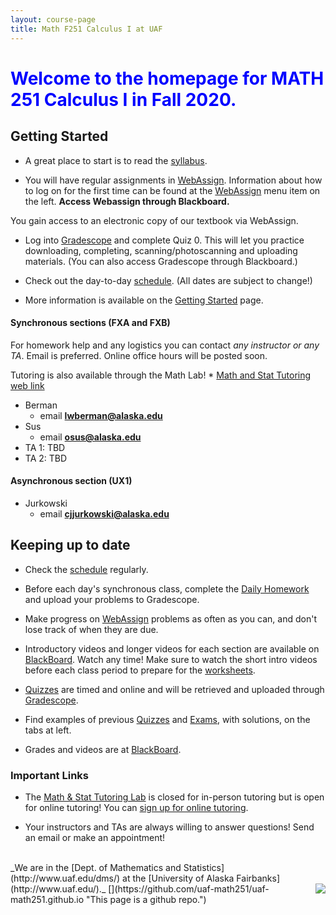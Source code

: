 ```yaml
---
layout: course-page
title: Math F251 Calculus I at UAF
---
```


<!-- # <span style="color:orange">WEBPAGE STILL UNDER CONSTRUCTION FOR Fall 2020</span>  -->

# <span style="color:blue">Welcome to the homepage for MATH 251 Calculus I in Fall 2020. </span> 

## Getting Started

* A great place to start is to read the [syllabus](assets/general/Fall2020/MATH251-Syllabus-F2020-generic.pdf).

* You will have regular assignments in [WebAssign](https://webassign.net/). Information about how to log on for the first time can be found at the [WebAssign](webassign) menu item on the left. **Access Webassign through Blackboard.**

You gain access to an electronic copy of our textbook via WebAssign.

* Log into [Gradescope](https://www.gradescope.com/courses/153557) and complete Quiz 0. This will let you practice downloading, completing, scanning/photoscanning and uploading materials. (You can also access Gradescope through Blackboard.)

* Check out the day-to-day [schedule](assets/general/Fall2020/MATH251-Schedule.pdf).  (All dates are subject to change!)

* More information is available on the [Getting Started](week1) page.

#### Synchronous sections (FXA and FXB)



<!--* See the [Week 1](week1) menu item to get started with the ALEKS PPL (placement, preparation, and learning) test.  You need to log in to ALEKS by Tuesday, January 14.  You will need to either complete 10 hours or 90% of your pie in ALEKS PPL's learning mode by the end of the day of Monday, January 20.

* Go to [youcanbook.me link](https://mathpretest.youcanbook.me) to choose a two-hour block for the proctored ALEKS PPL assessment (= Quiz 1) on Tuesday, January 21. 

* Check out the day-to-day [schedule](assets/general/Spring2020/M251-Spring-2020-Schedule.pdf).  (All dates are subject to change!)

<!--* See the [Week 1](week1) menu item to get started with the ALEKS PPL (placement, preparation, and learning) test.  You need to log in to ALEKS by Tuesday, January 14.  You will need to either complete 10 hours or 90% of your pie in ALEKS PPL's learning mode by the end of the day of Monday, January 20.

* Go to [youcanbook.me link](https://mathpretest.youcanbook.me) to choose a two-hour block for the proctored ALEKS PPL assessment (= Quiz 1) on Tuesday, January 21.  -->

For homework help and any logistics you can contact _any instructor or any TA_. Email is preferred. Online office hours will be posted soon.

Tutoring is also available through the Math Lab!
    * [Math and Stat Tutoring web link](https://fairbanks.go-redrock.com/)

* Berman 
    * email **lwberman@alaska.edu**
* Sus 
    * email **osus@alaska.edu**
* TA 1: TBD
* TA 2: TBD

#### Asynchronous section (UX1)

* Jurkowski 
    * email **cjjurkowski@alaska.edu**


## Keeping up to date

* Check the [schedule](assets/general/Fall2020/Math251-Schedule.pdf) regularly.

* Before each day's synchronous class, complete the [Daily Homework](writtenhomework) and upload your problems to Gradescope. 
<!--Do the problems on the next [Written Homework](writtenhomework).  (You will not turn in Written Homework, but it should be completed by the due dates shown on the [schedule](assets/general/Spring2020/M251-Spring-2020-Schedule-addendum.pdf).)  Solutions are at [BlackBoard](https://classes.alaska.edu). -->

* Make progress on [WebAssign](https://webassign.net/) problems as often as you can, and don't lose track of when they are due. 

* Introductory videos and longer videos for each section are available on [BlackBoard](https://classes.alaska.edu). Watch any time! Make sure to watch the short intro videos before each class period to prepare for the [worksheets](materials).

* [Quizzes](quizzes) are timed and online and will be retrieved and uploaded through [Gradescope](https://www.gradescope.com/courses/153557).  

* Find examples of previous [Quizzes](quizzes) and [Exams](exams), with solutions, on the tabs at left.

* Grades and videos are at [BlackBoard](https://classes.alaska.edu).

<!--### <span style="color:orange">CURRENT PLAN 3/25:</span>

> * The [Syllabus has been updated](assets/general/Spring2020/MATH251-Syllabus-S2020-addendum.pdf) with new information about how your grade will be calculated.  (The [original Syllabus is here](assets/general/Spring2020/MATH251-Syllabus-S2020-generic.pdf).)
>
> * An [updated schedule](assets/general/Spring2020/M251-Spring-2020-Schedule-addendum.pdf) has been posted.  (For reference only, the [original schedule is here](assets/general/Spring2020/M251-Spring-2020-Schedule.pdf).)
>
> *  In-person lectures will be replaced by online videos and guided activities.  Links to these videos are at [BlackBoard](https://classes.alaska.edu).  See the _Spring 2020 Videos_ tab at Blackboard, and please read the "best practices" notice first.  These video lectures will point-out which Written Homework problems you should do to check your understanding.  This content replaces (as much as we can) our in-person worksheets.
>
> * Additional materials, including videos, are available and organized by section.  See the _Fall 2017 Class Videos_ tab at [BlackBoard](https://classes.alaska.edu).  Worksheets and their solutions, for all upcoming sections, are at the [In-class materials from Fall 2019](inclass-stuff-fall-2019) page.
>
> * In-person recitations with Dakota are cancelled.
>
> * Instructors (Jill & Ed) and teaching assistant (Dakota) will have online office hours through Zoom or Google Hangouts (above).
>
> * [WebAssign](https://webassign.net/) due dates have been adjusted to match the updated schedule.  As usual, [WebAssign homework (WA)](https://webassign.net/) is due by 11PM on the due date.
>
> * [Written Homework (WRH)](writtenhomework) is no longer turned in for a grade.  However, any student who intends to pass this class must still work every problem by the due date.  See the completion dates on the updated schedule.
>
> * [Quizzes](quizzes) are now take-home.  Blank Quizzes will be posted on [BlackBoard](https://classes.alaska.edu) on Tuesday morning at 8 am (AK time).  They are due Wednesday by 5 pm (AK time), but we expect most students to complete them by the end of the day Tuesday.  No late quizzes will be accepted!  Students should scan or photograph or save their work as a PDF.  Quizzes will be corrected, but the grade will be assigned based on completion and effort.
>
> * These plans are necessarily tentative, in part because guidance from the UA administration is evolving.  We will update the information here as things become clear.
<br>
<br>

-->

<!-- NOTHING HERE IS LOST; IT IS ALL ON THE MENUS AT LEFT
### Getting Started

* A great place to start is to read the [syllabus](assets/general/Spring2020/MATH251-Syllabus-S2020-generic.pdf).

* Your first assignments will be in [WebAssign](https://webassign.net/). Information about how to log on for the first time and our course code can be found at the [WebAssign](webassign) menu item on the left. Note that you gain access to an electronic copy of our textbook via WebAssign.

* Check out the day-to-day [schedule](assets/general/Spring2020/M251-Spring-2020-Schedule.pdf).  (All dates are subject to change!)

* See the [Week 1](week1) menu item to get started with the ALEKS PPL (placement, preparation, and learning) test.  You need to log in to ALEKS by Tuesday, January 14.  You will need to either complete 10 hours or 90% of your pie in ALEKS PPL's learning mode by the end of the day of Monday, January 20.

* Go to [youcanbook.me link](https://mathpretest.youcanbook.me) to choose a two-hour block for the proctored ALEKS PPL assessment (= Quiz 1) on Tuesday, January 21. 
-->

<!-- 
#### <span style="color:orange">For sections F01 and F02, Midterm I is on Wednesday 12 February in Chapman 106 at 5-6pm _or_ 6-7pm.</span>  Make sure to come at one time or the other!
-->


### Important Links

* The [Math & Stat Tutoring Lab](https://www.uaf.edu/dms/mathlab/index.php) is closed for in-person tutoring but is open for online tutoring!  You can [sign up for online tutoring](https://fairbanks.go-redrock.com/).

* Your instructors and TAs are always willing to answer questions! Send an email or make an appointment!

<!--* Individual instructor/section links:

	- [Jill Faudree](http://jrfaudree.github.io/) [(office hours)](https://docs.google.com/spreadsheets/d/1TXAjjZWM5vW_S0Cgorh7QCaaLZzGPvLqiMrqBrfONx8/edit?usp=sharing), section F01 (CRN 34485): [resources for F01](http://jrfaudree.github.io/M251S20/M251S20_home.html)
	- [Ed Bueler](http://bueler.github.io) ([office hours](http://bueler.github.io/OffHrs.htm)), section F02 (CRN 34486): [resources for F02](http://bueler.github.io/M251S20_F02/index.html) -->

<br>
_We are in the [Dept. of Mathematics and Statistics](http://www.uaf.edu/dms/) at the [University of Alaska Fairbanks](http://www.uaf.edu/)._  [<img src="GitHub-Mark-32px.png" align="right">](https://github.com/uaf-math251/uaf-math251.github.io "This page is a github repo.")

<!-- empty comment -->

